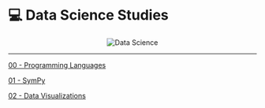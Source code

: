 # 💻 Data Science Studies

<div align="center">
  <img src='./data-science.svg' alt='Data Science' />
</div>

---

[00 - Programming Languages](https://github.com/CSFelix/data-science-studies/tree/main/0%20-%20Programming%20Languages)

[01 - SymPy](https://github.com/CSFelix/data-science-studies/tree/main/01%20-%20Sympy)

[02 - Data Visualizations](https://github.com/CSFelix/data-science-studies/tree/main/02%20-%20Data%20Visualizations)
